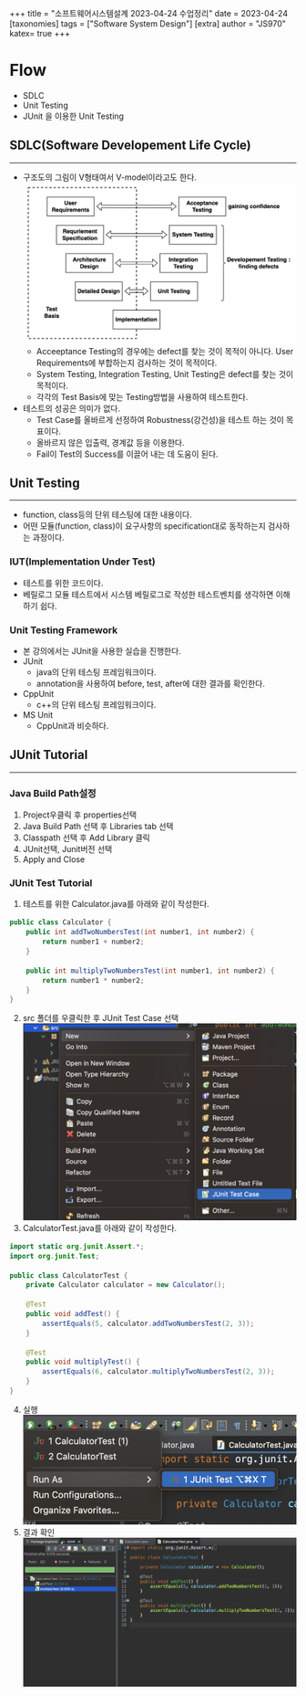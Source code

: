 +++
title = "소프트웨어시스템설계 2023-04-24 수업정리"
date = 2023-04-24
[taxonomies]
tags = ["Software System Design"]
[extra]
author = "JS970"
katex= true
+++
# Flow
- SDLC
- Unit Testing
- JUnit 을 이용한 Unit Testing

## SDLC(Software Developement Life Cycle)
---
- 구조도의 그림이 V형태여서 V-model이라고도 한다.![SDLC](/image/SSD/SDLC.png)
	- Acceeptance Testing의 경우에는 defect를 찾는 것이 목적이 아니다. User Requirements에 부합하는지 검사하는 것이 목적이다.
	- System Testing, Integration Testing, Unit Testing은 defect를 찾는 것이 목적이다.
	- 각각의 Test Basis에 맞는 Testing방법을 사용하여 테스트한다.
- 테스트의 성공은 의미가 없다.
	- Test Case를 올바르게 선정하여 Robustness(강건성)을 테스트 하는 것이 목표이다.
	- 올바르지 않은 입출력, 경계값 등을 이용한다.
	- Fail이 Test의 Success를 이끌어 내는 데 도움이 된다.

## Unit Testing
---
- function, class등의 단위 테스팅에 대한 내용이다.
- 어떤 모듈(function, class)이 요구사항의 specification대로 동작하는지 검사하는 과정이다.

### IUT(Implementation Under Test)
- 테스트를 위한 코드이다.
- 베릴로그 모듈 테스트에서 시스템 베릴로그로 작성한 테스트벤치를 생각하면 이해하기 쉽다.

### Unit Testing Framework
- 본 강의에서는 JUnit을 사용한 실습을 진행한다.
- JUnit
	- java의 단위 테스팅 프레임워크이다.
	- annotation을 사용하여 before, test, after에 대한 결과를 확인한다.
- CppUnit
	- c++의 단위 테스팅 프레임워크이다.
- MS Unit
	- CppUnit과 비슷하다.

## JUnit Tutorial
---
### Java Build Path설정
1. Project우클릭 후 properties선택
2. Java Build Path 선택 후 Libraries tab 선택
3. Classpath 선택 후 Add Library 클릭
4. JUnit선택, Junit버전 선택
5. Apply and Close

### JUnit Test Tutorial
1. 테스트를 위한 Calculator.java를 아래와 같이 작성한다.
```java
public class Calculator {
	public int addTwoNumbersTest(int number1, int number2) {
		return number1 + number2;
	}
 
	public int multiplyTwoNumbersTest(int number1, int number2) {
		return number1 * number2;
	}
}
```
2. src 폴더를 우클릭한 후 JUnit Test Case 선택![JUnit Test](/image/SSD/JUnitTest.png)
3. CalculatorTest.java를 아래와 같이 작성한다.
```java
import static org.junit.Assert.*;
import org.junit.Test;
 
public class CalculatorTest {
	private Calculator calculator = new Calculator();
 
	@Test
	public void addTest() {
		assertEquals(5, calculator.addTwoNumbersTest(2, 3));
	}
 
	@Test
	public void multiplyTest() {
		assertEquals(6, calculator.multiplyTwoNumbersTest(2, 3));
	}
}
```
4. 실행![Result](/image/SSD/JUnitTestResult.png)
5. 결과 확인![Result](/image/SSD/JUnitResult.png)
